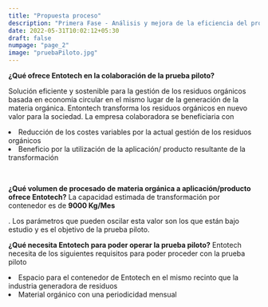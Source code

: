 ```yaml
---
title: "Propuesta proceso"
description: "Primera Fase - Análisis y mejora de la eficiencia del proceso de transformación de residuos orgánicos"
date: 2022-05-31T10:02:12+05:30
draft: false
numpage: "page_2"
image: "pruebaPiloto.jpg"
---
```

<p><strong>¿Qué ofrece Entotech en la colaboración de la prueba piloto?</strong></p>

<p>Solución eficiente y sostenible para la gestión de los residuos orgánicos basada en economía circular en el mismo lugar de la generación de la materia orgánica. Entontech transforma los residuos orgánicos en nuevo valor para la sociedad. La empresa colaboradora se beneficiaria con</p>     

<p>
    <li> Reducción de los costes variables por la actual gestión de los residuos orgánicos </li>
    <li> Beneficio por la utilización de la aplicación/ producto resultante de la transformación</li>
</p></br>

<p><strong>¿Qué volumen de procesado de materia orgánica a aplicación/producto ofrece Entotech?</strong> La capacidad estimada de transformación por contenedor es de <strong>9000 Kg/Mes</strong></p>. Los parámetros que pueden oscilar esta valor son los que están bajo estudio y es el objetivo de la prueba piloto.</br>

<p><strong>¿Qué necesita Entotech para poder operar la prueba piloto?</strong> Entotech necesita de los siguientes requisitos para poder proceder con la prueba piloto
    <li> Espacio para el contenedor de Entotech en el mismo recinto que la industria generadora de residuos </li>
    <li> Material orgánico con una periodicidad mensual</li>
</p></br>